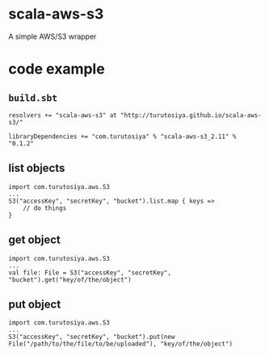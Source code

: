 # scala-aws-s3

A simple AWS/S3 wrapper

# code example

## `build.sbt`

    resolvers += "scala-aws-s3" at "http://turutosiya.github.io/scala-aws-s3/"

    libraryDependencies += "com.turutosiya" % "scala-aws-s3_2.11" % "0.1.2"

## list objects

    import com.turutosiya.aws.S3
    ...
    S3("accessKey", "secretKey", "bucket").list.map { keys =>
        // do things
    }

## get object

    import com.turutosiya.aws.S3
    ...
    val file: File = S3("accessKey", "secretKey", "bucket").get("key/of/the/object")

## put object

    import com.turutosiya.aws.S3
    ...
    S3("accessKey", "secretKey", "bucket").put(new File("/path/to/the/file/to/be/uploaded"), "key/of/the/object")